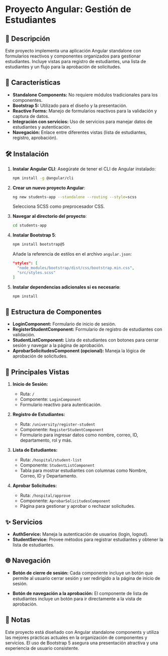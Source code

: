 # Proyecto Angular: Gestión de Estudiantes

## 📌 Descripción
Este proyecto implementa una aplicación Angular standalone con formularios reactivos y componentes organizados para gestionar estudiantes. Incluye vistas para registro de estudiantes, una lista de estudiantes y un flujo para la aprobación de solicitudes.

## 🚀 Características
- **Standalone Components:** No requiere módulos tradicionales para los componentes.
- **Bootstrap 5:** Utilizado para el diseño y la presentación.
- **Reactive Forms:** Manejo de formularios reactivos para la validación y captura de datos.
- **Integración con servicios:** Uso de servicios para manejar datos de estudiantes y autenticación.
- **Navegación:** Enlace entre diferentes vistas (lista de estudiantes, registro, aprobación).

## 🛠️ Instalación
1. **Instalar Angular CLI**: Asegúrate de tener el CLI de Angular instalado:
   ```bash
   npm install -g @angular/cli
   ```

2. **Crear un nuevo proyecto Angular**:
   ```bash
   ng new students-app --standalone --routing --style=scss
   ```
   Selecciona SCSS como preprocesador CSS.

3. **Navegar al directorio del proyecto**:
   ```bash
   cd students-app
   ```

4. **Instalar Bootstrap 5**:
   ```bash
   npm install bootstrap@5
   ```
   Añade la referencia de estilos en el archivo `angular.json`:
   ```json
   "styles": [
     "node_modules/bootstrap/dist/css/bootstrap.min.css",
     "src/styles.scss"
   ]
   ```

5. **Instalar dependencias adicionales si es necesario**:
   ```bash
   npm install
   ```

## 📂 Estructura de Componentes

- **LoginComponent:** Formulario de inicio de sesión.
- **RegisterStudentComponent:** Formulario de registro de estudiantes con validación.
- **StudentListComponent:** Lista de estudiantes con botones para cerrar sesión y navegar a la página de aprobación.
- **AprobarSolicitudesComponent (opcional):** Maneja la lógica de aprobación de solicitudes.

## 🔑 Principales Vistas

1. **Inicio de Sesión:**
   - Ruta: `/`
   - Componente: `LoginComponent`
   - Formulario reactivo para autenticación.

2. **Registro de Estudiantes:**
   - Ruta: `/university/register-student`
   - Componente: `RegisterStudentComponent`
   - Formulario para ingresar datos como nombre, correo, ID, departamento, rol y más.

3. **Lista de Estudiantes:**
   - Ruta: `/hospital/student-list`
   - Componente: `StudentListComponent`
   - Tabla para mostrar estudiantes con columnas como Nombre, Correo, ID y Departamento.

4. **Aprobar Solicitudes:**
   - Ruta: `/hospital/approve`
   - Componente: `AprobarSolicitudesComponent`
   - Página para gestionar y aprobar o rechazar solicitudes.

## ✨ Servicios
- **AuthService:** Maneja la autenticación de usuarios (login, logout).
- **StudentService:** Provee métodos para registrar estudiantes y obtener la lista de estudiantes.

## 🌐 Navegación
- **Botón de cierre de sesión:**
  Cada componente incluye un botón que permite al usuario cerrar sesión y ser redirigido a la página de inicio de sesión.

- **Botón de navegación a la aprobación:**
  El componente de lista de estudiantes incluye un botón para ir directamente a la vista de aprobación.

## 📜 Notas
Este proyecto está diseñado con Angular standalone components y utiliza las mejores prácticas actuales en la organización de componentes y servicios. El uso de Bootstrap 5 asegura una presentación atractiva y una experiencia de usuario consistente.